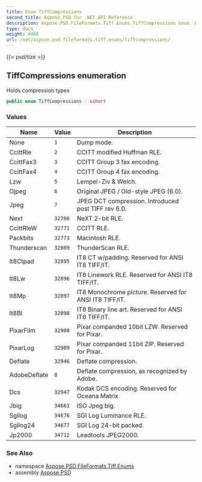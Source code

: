 ```yaml
---
title: Enum TiffCompressions
second_title: Aspose.PSD for .NET API Reference
description: Aspose.PSD.FileFormats.Tiff.Enums.TiffCompressions enum. Holds compression types
type: docs
weight: 4460
url: /net/aspose.psd.fileformats.tiff.enums/tiffcompressions/
---
```

{{< psd/tize >}}
## TiffCompressions enumeration

Holds compression types

```csharp
public enum TiffCompressions : ushort
```

### Values

| Name | Value | Description |
| --- | --- | --- |
| None | `1` | Dump mode. |
| CcittRle | `2` | CCITT modified Huffman RLE. |
| CcittFax3 | `3` | CCITT Group 3 fax encoding. |
| CcittFax4 | `4` | CCITT Group 4 fax encoding. |
| Lzw | `5` | Lempel-Ziv &amp; Welch. |
| Ojpeg | `6` | Original JPEG / Old-style JPEG (6.0). |
| Jpeg | `7` | JPEG DCT compression. Introduced post TIFF rev 6.0. |
| Next | `32766` | NeXT 2-bit RLE. |
| CcittRleW | `32771` | CCITT RLE. |
| Packbits | `32773` | Macintosh RLE. |
| Thunderscan | `32809` | ThunderScan RLE. |
| It8Ctpad | `32895` | IT8 CT w/padding. Reserved for ANSI IT8 TIFF/IT. |
| It8Lw | `32896` | IT8 Linework RLE. Reserved for ANSI IT8 TIFF/IT. |
| It8Mp | `32897` | IT8 Monochrome picture. Reserved for ANSI IT8 TIFF/IT. |
| It8Bl | `32898` | IT8 Binary line art. Reserved for ANSI IT8 TIFF/IT. |
| PixarFilm | `32908` | Pixar companded 10bit LZW. Reserved for Pixar. |
| PixarLog | `32909` | Pixar companded 11bit ZIP. Reserved for Pixar. |
| Deflate | `32946` | Deflate compression. |
| AdobeDeflate | `8` | Deflate compression, as recognized by Adobe. |
| Dcs | `32947` | Kodak DCS encoding. Reserved for Oceana Matrix |
| Jbig | `34661` | ISO Jpeg big. |
| Sgilog | `34676` | SGI Log Luminance RLE. |
| Sgilog24 | `34677` | SGI Log 24-bit packed. |
| Jp2000 | `34712` | Leadtools JPEG2000. |

### See Also

* namespace [Aspose.PSD.FileFormats.Tiff.Enums](../../aspose.psd.fileformats.tiff.enums/)
* assembly [Aspose.PSD](../../)


